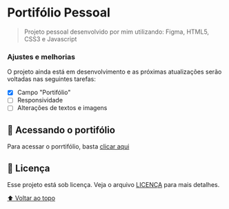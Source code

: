 # Portifólio Pessoal

> Projeto pessoal desenvolvido por mim utilizando: Figma, HTML5, CSS3 e Javascript

### Ajustes e melhorias

O projeto ainda está em desenvolvimento e as próximas atualizações serão voltadas nas seguintes tarefas:

- [x] Campo "Portifólio"
- [ ] Responsividade
- [ ] Alterações de textos e imagens

## 🚀 Acessando o portifólio

Para acessar o porrtifólio, basta [clicar aqui](https://cristianoledur.github.io/Portifolio/)

## 📝 Licença

Esse projeto está sob licença. Veja o arquivo [LICENÇA](LICENSE.md) para mais detalhes.

[⬆ Voltar ao topo](#Portifolio)<br>
